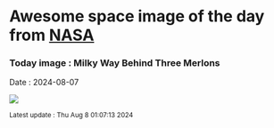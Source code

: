 
# Awesome space image of the day from [NASA](https://api.nasa.gov/)

### Today image : Milky Way Behind Three Merlons
Date : 2024-08-07

![](https://apod.nasa.gov/apod/image/2408/DolomitesSky_Lioce_960.jpg)

<small>Latest update : Thu Aug  8 01:07:13 2024</small>
        